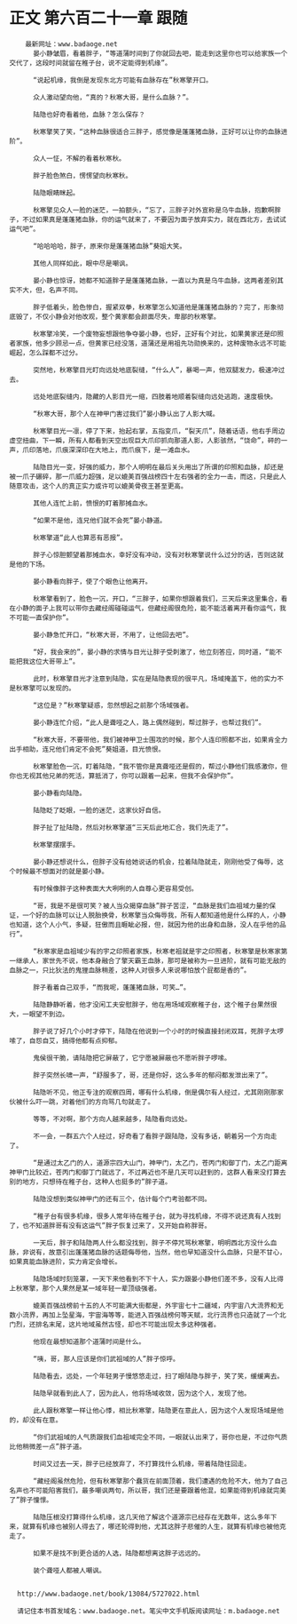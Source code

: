 # 正文 第六百二十一章 跟随
        最新网址：www.badaoge.net
          晏小静皱眉，看着胖子，“等道蒲时间到了你就回去吧，能走到这里你也可以给家族一个交代了，这段时间就留在稚子台，说不定能得到机缘”。
      
          “说起机缘，我倒是发现东北方可能有血脉存在”秋寒擎开口。
      
          众人激动望向他，“真的？秋寒大哥，是什么血脉？”。
      
          陆隐也好奇看着他，血脉？怎么保存？
      
          秋寒擎笑了笑，“这种血脉很适合三胖子，感觉像是蓬蓬猪血脉，正好可以让你的血脉进阶”。
      
          众人一怔，不解的看着秋寒秋。
      
          胖子脸色煞白，愣愣望向秋寒秋。
      
          陆隐眼睛眯起。
      
          秋寒擎见众人一脸的迷茫，一拍额头，“忘了，三胖子对外宣称是乌牛血脉，抱歉啊胖子，不过如果真是蓬蓬猪血脉，你的运气就来了，不要因为面子放弃实力，就在西北方，去试试运气吧”。
      
          “哈哈哈哈，胖子，原来你是蓬蓬猪血脉”葵姐大笑。
      
          其他人同样如此，眼中尽是嘲讽。
      
          晏小静也惊讶，她都不知道胖子是蓬蓬猪血脉，一直以为真是乌牛血脉，这两者差别其实不大，但，名声不同。
      
          胖子低着头，脸色惨白，握紧双拳，秋寒擎怎么知道他是蓬蓬猪血脉的？完了，形象彻底毁了，不仅小静会对他改观，整个黄家都会颜面尽失，卑鄙的秋寒擎。
      
          秋寒擎冷笑，一个废物妄想跟他争夺晏小静，也好，正好有个对比，如果黄家还是印照者家族，他多少顾忌一点，但黄家已经没落，道蒲还是用祖先功勋换来的，这种废物永远不可能崛起，怎么踩都不过分。
      
          突然地，秋寒擎目光盯向远处地底裂缝，“什么人”，暴喝一声，他双腿发力，极速冲过去。
      
          远处地底裂缝内，隐藏的人影目光一缩，四肢着地顺着裂缝向远处逃跑，速度极快。
      
          “秋寒大哥，那个人在神甲门害过我们”晏小静认出了人影大喊。
      
          秋寒擎目光一凛，停了下来，抬起右掌，五指变爪，“裂天爪”，随着话语，他右手周边虚空扭曲，下一瞬，所有人都看到天空出现巨大爪印抓向那道人影，人影骇然，“饶命”，砰的一声，爪印落地，爪痕深深印在大地上，而爪痕下，是一滩血水。
      
          陆隐目光一变，好强的威力，那个人明明在最后关头用出了所谓的印照和血脉，却还是被一爪子碾碎，那一爪威力超强，足以媲美百强战榜四十左右强者的全力一击，而这，只是此人随意攻击，这个人的真正实力或许可以媲美骨夜王甚至更高。
      
          其他人连忙上前，愤恨的盯着那摊血水。
      
          “如果不是他，连兄他们就不会死”晏小静道。
      
          秋寒擎道“此人也算恶有恶报”。
      
          胖子心惊胆颤望着那摊血水，幸好没有冲动，没有对秋寒擎说什么过分的话，否则这就是他的下场。
      
          晏小静看向胖子，使了个眼色让他离开。
      
          秋寒擎看到了，脸色一沉，开口，“三胖子，如果你想跟着我们，三天后来这里集合，看在小静的面子上我可以带你去藏经阁碰碰运气，但藏经阁很危险，能不能活着离开看你运气，我不可能一直保护你”。
      
          晏小静急忙开口，“秋寒大哥，不用了，让他回去吧”。
      
          “好，我会来的”，晏小静的求情与目光让胖子受刺激了，他立刻答应，同时道，“能不能把我这位大哥带上”。
      
          此时，秋寒擎目光才注意到陆隐，实在是陆隐表现的很平凡，场域掩盖下，他的实力不是秋寒擎可以发现的。
      
          “这位是？”秋寒擎疑惑，忽然想起之前那个场域强者。
      
          晏小静连忙介绍，“此人是聋哑之人，路上偶然碰到，帮过胖子，也帮过我们”。
      
          “秋寒大哥，不要带他，我们被神甲卫士围攻的时候，那个人连印照都不出，如果肯全力出手相助，连兄他们肯定不会死”葵姐道，目光愤恨。
      
          秋寒擎脸色一沉，盯着陆隐，“我不管你是真聋哑还是假的，帮过小静他们我感激你，但你也无视其他兄弟的死活，算抵消了，你可以跟着一起来，但我不会保护你”。
      
          晏小静看向陆隐。
      
          陆隐眨了眨眼，一脸的迷茫，这家伙好自信。
      
          胖子扯了扯陆隐，然后对秋寒擎道“三天后此地汇合，我们先走了”。
      
          秋寒擎摆摆手。
      
          晏小静还想说什么，但胖子没有给她说话的机会，拉着陆隐就走，刚刚他受了侮辱，这个时候最不想面对的就是晏小静。
      
          有时候像胖子这种表面大大咧咧的人自尊心更容易受创。
      
          “哥，我是不是很可笑？被人当众揭穿血脉”胖子苦涩，“血脉是我们血祖域力量的保证，一个好的血脉可以让人脱胎换骨，秋寒擎当众侮辱我，所有人都知道他是什么样的人，小静也知道，这个人小气，多疑，狂傲而且睚眦必报，但，就因为他的出身和血脉，没人在乎他的品行”。
      
          “秋寒家是血祖域少有的宇之印照者家族，秋寒老祖就是宇之印照者，秋寒擎是秋寒家第一继承人，家世先不说，他本身融合了擎天霸王血脉，那可是被称为一旦进阶，就有可能无敌的血脉之一，只比狄法的鬼狸血脉稍差，这种人对很多人来说哪怕放个屁都是香的”。
      
          胖子看着自己双手，“而我呢，蓬蓬猪血脉，可笑…”。
      
          陆隐静静听着，他才没闲工夫安慰胖子，他在用场域观察稚子台，这个稚子台果然很大，一眼望不到边。
      
          胖子说了好几个小时才停下，陆隐在他说到一个小时的时候直接封闭双耳，死胖子太啰嗦了，自怨自艾，搞得他都有点抑郁。
      
          鬼侯很干脆，请陆隐把它屏蔽了，它宁愿被屏蔽也不愿听胖子啰嗦。
      
          胖子突然长啸一声，“舒服多了，哥，还是你好，这么多年的郁闷都发泄出来了”。
      
          陆隐听不见，他正专注的观察四周，哪有什么机缘，倒是偶尔有人经过，尤其刚刚那家伙被什么吓一跳，对着他们的方向骂几句就走了。
      
          等等，不对啊，那个方向人越来越多，陆隐看向远处。
      
          不一会，一群五六个人经过，好奇看了看胖子跟陆隐，没有多话，朝着另一个方向走了。
      
          “是通过太乙门的人，道源宗四大山门，神甲门，太乙门，苍丙门和御丁门，太乙门距离神甲门比较近，苍丙门和御丁门就远了，不过再近也不是几天可以赶到的，这群人看来没打算去别的地方，只想待在稚子台，这种人也挺多的”胖子道。
      
          陆隐没想到类似神甲门的还有三个，估计每个门考验都不同。
      
          “稚子台有很多机缘，很多人常年待在稚子台，就为寻找机缘，不得不说还真有人找到了，也不知道胖哥有没有这运气”胖子恢复过来了，又开始自称胖哥。
      
          一天后，胖子和陆隐两人什么都没找到，胖子不停咒骂秋寒擎，明明西北方没什么血脉，非说有，故意引出蓬蓬猪血脉的话题侮辱他，当然，他也早知道没什么血脉，只是不甘心，如果真能血脉进阶，实力肯定会增长。
      
          陆隐场域时刻笼罩，一天下来他看到不下十人，实力跟晏小静他们差不多，没有人比得上秋寒擎，那个人果然是某一域年轻一辈顶级强者。
      
          媲美百强战榜前十五的人不可能满大街都是，外宇宙七十二疆域，内宇宙八大流界和无数小流界，再加上坠星海，宇宙海等等，能进入百强战榜何等天赋，北行流界也只造就了一个北门烈，还排名末尾，这片地域虽然古怪，却也不可能出现太多这种强者。
      
          他现在最想知道那个道蒲时间是什么。
      
          “咦，哥，那人应该是你们武祖域的人”胖子惊呼。
      
          陆隐看去，远处，一个年轻男子慢悠悠走过，扫了眼陆隐与胖子，笑了笑，缓缓离去。
      
          陆隐早就看到此人了，因为此人，他将场域收敛，因为这个人，发现了他。
      
          此人跟秋寒擎一样让他心悸，相比秋寒擎，陆隐更在意此人，因为这个人发现场域是他的，却没有在意。
      
          “你们武祖域的人气质跟我们血祖域完全不同，一眼就认出来了，哥你也是，不过你气质比他稍微差一点”胖子道。
      
          时间又过去一天，胖子已经放弃了，不打算找什么机缘，带着陆隐往回走。
      
          “藏经阁虽然危险，但有秋寒擎那个蠢货在前面顶着，我们遭遇的危险不大，他为了自己名声也不可能陷害我们，最多嘲讽两句，所以哥，我们还是要跟着他混，如果能得到机缘就完美了”胖子憧憬。
      
          陆隐压根没打算得什么机缘，这几天他了解这个道源宗已经存在无数年，这么多年下来，就算有机缘也被别人得去了，哪还轮得到他，尤其这胖子悲催的人生，就算有机缘也被他克走了。
      
          如果不是找不到更合适的人选，陆隐都想离这胖子远远的。
      
          装个聋哑人都被人嘲讽。
      
      
      http://www.badaoge.net/book/13084/5727022.html
      
      请记住本书首发域名：www.badaoge.net。笔尖中文手机版阅读网址：m.badaoge.net